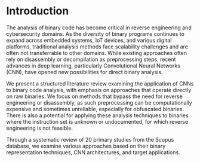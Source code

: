 # Introduction

The analysis of binary code has become critical in reverse engineering and cybersecurity domains. As the diversity of binary programs continues to expand across embedded systems, IoT devices, and various digital platforms, traditional analysis methods face scalability challenges and are often not transferrable to other domains. While existing approaches often rely on disassembly or decompilation as preprocessing steps, recent advances in deep learning, particularly Convolutional Neural Networks (CNN), have opened new possibilities for direct binary analysis.

We present a structured literature review examining the application of CNNs to binary code analysis, with emphasis on approaches that operate directly on raw binaries. We focus on methods that bypass the need for reverse engineering or disassembly, as such preprocessing can be computationally expensive and sometimes unreliable, especially for obfuscated binaries. There is also a potential for applying these analysis techniques to binaries where the instruction set is unknown or undocumented, for which reverse engineering is not feasible.

Through a systematic review of 20 primary studies from the Scopus database, we examine various approaches based on their binary representation techniques, CNN architectures, and target applications.
